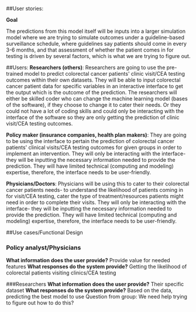 ##User stories:

**Goal**

The predictions from this model itself will be inputs into a larger simulation model where we are trying to simulate outcomes under a guideline-based surveillance schedule, where guidelines say patients should come in every 3-6 months, and that assessment of whether the patient comes in for testing is driven by several factors, which is what we are trying to figure out. 


##Users:
**Researchers (others)**:
Researchers are going to use the pre-trained model to predict colorectal cancer patients' clinic visit/CEA testing outcomes within their own datasets. They will be able to input colorectal cancer patient data for specific variables in an interactive interface to get the output which is the outcome of the prediction. The researchers will either be skilled coder who can change the machine learning model (bases of the software), if they choose to change it to cater their needs. Or they could not have a lot of coding skills and could only be interacting with the interface of the software so they are only getting the prediction of clinic visit/CEA testing outcomes. 

**Policy maker (insurance companies, health plan makers)**:
They are going to be using the interface to pertain the prediction of colorectal cancer patients' clinical visits/CEA testing outcomes for given groups in order to implement an intervention.
They will only be interacting with the interface- they will  be inputting the necessary information needed to provide the prediction. They will have limited technical (computing and modeling) expertise, therefore, the interface needs to be user-friendly. 

**Physicians/Doctors**: 
Physicians will be using this to cater to their colorectal cancer patients needs- to understand the likelihood of patients coming in for visit/CEA testing, cater the type of treatment/resources patients might need in order to complete their visits. They will only be interacting with the interface- they will be inputting the necessary information needed to provide the prediction.  They will have limited technical (computing and modeling) expertise, therefore, the interface needs to be user-friendly. 


##Use cases/Functional Design

### Policy analyst/Physicians
**What information does the user provide?** Provide value for needed features 
**What responses do the system provide?** Getting the likelihood of colorectal patients visiting clinics/CEA testing 


###Researchers
**What information does the user provide?** Their specific dataset 
**What responses do the system provide?** Based on the data, predicting the best model to use 
Question from group: We need help trying to figure out how to do this?




